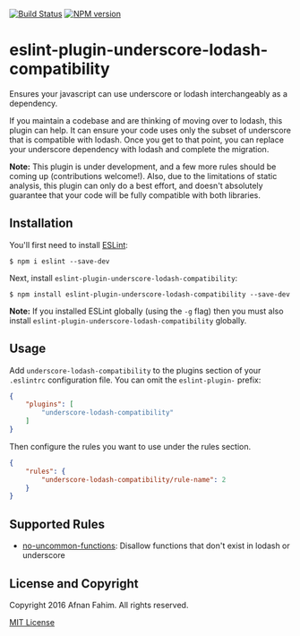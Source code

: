 [![Build Status](https://travis-ci.org/afahim/eslint-plugin-underscore-lodash-compatibility.svg?branch=master)](https://travis-ci.org/afahim/eslint-plugin-underscore-lodash-compatibility)
[![NPM version](https://img.shields.io/npm/v/eslint-plugin-underscore-lodash-compatibility.svg?style=flat-square)](https://www.npmjs.com/package/eslint-plugin-underscore-lodash-compatibility)

# eslint-plugin-underscore-lodash-compatibility

Ensures your javascript can use underscore or lodash interchangeably as a dependency.

If you maintain a codebase and are thinking of moving over to lodash, this plugin can help. It can ensure your code uses only the subset of underscore that is compatible with lodash. Once you get to that point, you can replace your underscore dependency with lodash and complete the migration.

**Note:** This plugin is under development, and a few more rules should be coming up (contributions welcome!). Also, due to the limitations of static analysis, this plugin can only do a best effort, and doesn't absolutely guarantee that your code will be fully compatible with both libraries.

## Installation

You'll first need to install [ESLint](http://eslint.org):

```
$ npm i eslint --save-dev
```

Next, install `eslint-plugin-underscore-lodash-compatibility`:

```
$ npm install eslint-plugin-underscore-lodash-compatibility --save-dev
```

**Note:** If you installed ESLint globally (using the `-g` flag) then you must also install `eslint-plugin-underscore-lodash-compatibility` globally.

## Usage

Add `underscore-lodash-compatibility` to the plugins section of your `.eslintrc` configuration file. You can omit the `eslint-plugin-` prefix:

```json
{
    "plugins": [
        "underscore-lodash-compatibility"
    ]
}
```


Then configure the rules you want to use under the rules section.

```json
{
    "rules": {
        "underscore-lodash-compatibility/rule-name": 2
    }
}
```

## Supported Rules

* [no-uncommon-functions](docs/rules/no-uncommon-functions.md): Disallow functions that don't exist in lodash or underscore


## License and Copyright

Copyright 2016 Afnan Fahim. All rights reserved.

[MIT License](http://en.wikipedia.org/wiki/MIT_License)
